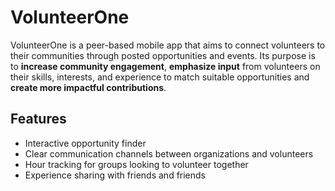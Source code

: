 # VolunteerOne

VolunteerOne is a peer-based mobile app that aims to connect volunteers to their communities through posted opportunities and events. Its purpose is to **increase community engagement**, **emphasize input** from volunteers on their skills, interests, and experience to match suitable opportunities and **create more impactful contributions**. 

## Features 
* Interactive opportunity finder
* Clear communication channels between organizations and volunteers
* Hour tracking for groups looking to volunteer together
* Experience sharing with friends and friends
